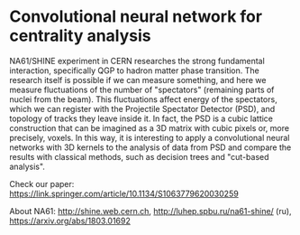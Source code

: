 # Convolutional neural network for centrality analysis

NA61/SHINE experiment in CERN researches the strong fundamental interaction, specifically QGP to hadron matter phase transition. The research itself is possible if we can measure something, and here we measure fluctuations of the number of "spectators" (remaining parts of nuclei from the beam). This fluctuations affect energy of the spectators, which we can register with the Projectile Spectator Detector (PSD), and topology of tracks they leave inside it. In fact, the PSD is a cubic lattice construction that can be imagined as a 3D matrix with cubic pixels or, more precisely, voxels. In this way, it is interesting to apply a convolutional neural networks with 3D kernels to the analysis of data from PSD and compare the results with classical methods, such as decision trees and "cut-based analysis". 

Check our paper: https://link.springer.com/article/10.1134/S1063779620030259

About NA61: http://shine.web.cern.ch, http://luhep.spbu.ru/na61-shine/ (ru), https://arxiv.org/abs/1803.01692
